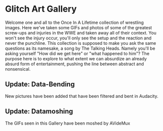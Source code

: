 # Glitch Art Gallery

Welcome one and all to the Once In A Lifetime collection of wrestling images. Here we've taken some GIFs and photos of some of the greatest screw-ups and injuries in the WWE and taken away all of their context. You won't see the injury occur, you'll only see the setup and the reaction and never the punchline. This collection is supposed to make you ask the same questions as its namesake, a song by The Talking Heads. Namely you'll be asking yourself "How did we get here" or "what happened to him"? The purpose here is to explore to what extent we can absurdize an already absurd form of entertainment, pushing the line between abstract and nonsensical.

## Update: Data-Bending

New pictures have been added that have been filtered and bent in Audacity.

## Update: Datamoshing

The GIFs seen in this Gallery have been moshed by AVideMux
